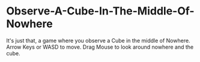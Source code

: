 # Observe-A-Cube-In-The-Middle-Of-Nowhere
It's just that, a game where you observe a Cube in the middle of Nowhere. Arrow Keys or WASD to move. Drag Mouse to look around nowhere and the cube.
